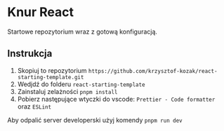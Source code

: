 # Knur React

Startowe repozytorium wraz z gotową konfiguracją.

## Instrukcja

1. Skopiuj to repozytorium `https://github.com/krzysztof-kozak/react-starting-template.git`
2. Wedjdź do folderu `react-starting-template`
3. Zainstaluj zelażności `pnpm install`
4. Pobierz następujące wtyczki do vscode: `Prettier - Code formatter` oraz `ESLint`

Aby odpalić server developerski użyj komendy `pnpm run dev`
